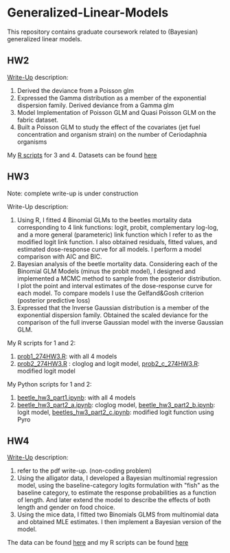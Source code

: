 # Generalized-Linear-Models

This repository contains graduate coursework related to (Bayesian) generalized linear models.

## HW2 ##
[Write-Up](https://github.com/GerardoDiana/Generalized-Linear-Models/blob/master/HW2/DG_GLM_HW2_WRITEUP.pdf) description: 
1. Derived the deviance from a Poisson glm
2. Expressed the Gamma distribution as a member of the exponential dispersion family. Derived deviance from a Gamma glm
3. Model Implementation of Poisson GLM and Quasi Poisson GLM on the fabric dataset.
4. Built a Poisson GLM to study the effect of the covariates (jet fuel concentration and organism strain) on the number of Ceriodaphnia organisms

My [R scripts](https://github.com/GerardoDiana/Generalized-Linear-Models/tree/master/HW2/R_code) for 3 and 4. Datasets can be found [here](https://github.com/GerardoDiana/Generalized-Linear-Models/tree/master/HW2) 

## HW3 ##
Note: complete write-up is under construction

Write-Up description: 
1. Using R, I fitted 4 Binomial GLMs to the beetles mortality data corresponding to 4 link functions: logit, probit, complementary log-log, and a more general (parameteric) link function which I refer to as the modified logit link function. I also obtained residuals, fitted values, and estimated dose-response curve for all models. I perform a model comparison with AIC and BIC.
2. Bayesian analysis of the beetle mortality data. Considering each of the Binomial GLM Models (minus the probit model), I designed and implemented a MCMC method to sample from the posterior distribution.  I plot the point and interval estimates of the dose-response curve for each model. To compare models I use the Gelfand&Gosh criterion (posterior predictive loss)
3. Expressed that the Inverse Gaussian distribution is a member of the exponential dispersion family. Obtained the scaled deviance for the comparison of the full inverse Gaussian model with the inverse Gaussian GLM.

My R scripts for 1 and 2:
1. [prob1_274HW3.R](https://github.com/GerardoDiana/Generalized-Linear-Models/blob/master/HW3/R_code/prob1_274HW3.R): with all 4 models
2. [prob2_274HW3.R](https://github.com/GerardoDiana/Generalized-Linear-Models/blob/master/HW3/R_code/prob2_274HW3.R) : cloglog and logit model, [prob2_c_274HW3.R](https://github.com/GerardoDiana/Generalized-Linear-Models/blob/master/HW3/R_code/prob2_c_274HW3.R): modified logit model

My Python scripts for 1 and 2:
1. [beetle_hw3_part1.ipynb](https://github.com/GerardoDiana/Generalized-Linear-Models/blob/master/HW3/Python_code/beetle_hw3_part1.ipynb): with all 4 models
2. [beetle_hw3_part2_a.ipynb](https://github.com/GerardoDiana/Generalized-Linear-Models/blob/master/HW3/Python_code/beetle_hw3_part2_a.ipynb): cloglog model, [beetle_hw3_part2_b.ipynb](https://github.com/GerardoDiana/Generalized-Linear-Models/blob/master/HW3/Python_code/beetle_hw3_part2_b.ipynb): logit model, [beetles_hw3_part2_c.ipynb](https://github.com/GerardoDiana/Generalized-Linear-Models/blob/master/HW3/Python_code/beetles_hw3_part2_c.ipynb): modified logit function using Pyro

## HW4 ##
[Write-Up](https://github.com/GerardoDiana/Generalized-Linear-Models/blob/master/HW4/DG_GLM_HW4_WRITEUP.pdf) description:
1. refer to the pdf write-up. (non-coding problem)
2. Using the alligator data, I developed a Bayesian multinomial regression model, using the baseline-category logits formulation with "fish" as the baseline category, to estimate the response probabilities as a function of length. And later extend the model to describe the effects of both length and gender on food choice.
3. Using the mice data, I fitted two Binomials GLMS from multinomial data and obtained MLE estimates. I then implement a Bayesian version of the model.

The data can be found [here](https://github.com/GerardoDiana/Generalized-Linear-Models/tree/master/HW4) and my R scripts can be found [here](https://github.com/GerardoDiana/Generalized-Linear-Models/tree/master/HW4/R_code)